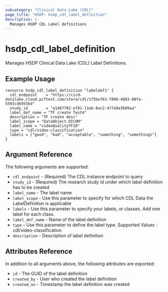 ```yaml
---
subcategory: "Clinical Data Lake (CDL)"
page_title: "HSDP: hsdp_cdl_label_definition"
description: |-
  Manages HSDP CDL Label definitions
---
```


# hsdp_cdl_label_definition

Manages HSDP Clinical Data Lake (CDL) Label Definitions.

## Example Usage

```hcl
resource hsdp_cdl_label_definition "labeldef1" {
  cdl_endpoint    = "https://cicd-datalake.cloud.pcftest.com/store/cdl/1f5be763-f896-4883-80fa-5593cd69556d"
  study_id        = "a1467792-ef81-11eb-8ac2-477a9e3b09aa"
  label_def_name = "TF create Test4"
  description = "TF create desc"  
  label_scope = "DataObject.DICOM"
  label_name = "videoQualityTF10"
  type = "cdl/video-classification"
  labels = ["good", "bad", "acceptable", "something", "something1"]
}
```

## Argument Reference

The following arguments are supported:

* `cdl_endpoint` - (Required) The CDL instance endpoint to query
* `study_id` - (Required) The research study id under which label definition has to be created
* `label_name` - The label name
* `label_scope` - Use this parameter to specify for which CDL Data the LabelDefinition is applicable
* `labels` - Use this parameter to specify your labels, or classes. Add one label for each class.
* `label_def_name` - Name of the label definition
* `type` - Use this parameter to define the label type. Supported Values : cdl/video-classification
* `description` - Description of label definition

## Attributes Reference

In addition to all arguments above, the following attributes are exported:

* `id` - The GUID of the label definition
* `created_by` - User who created the label definition
* `created_on` - Timestamp the label definition was created

